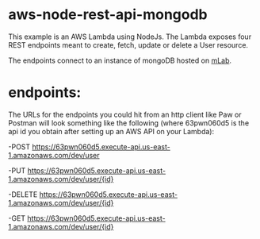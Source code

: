 # aws-node-rest-api-mongodb
This example is an AWS Lambda using NodeJs. The Lambda exposes four
REST endpoints meant to create, fetch, update or delete a User resource.

The endpoints connect to an instance of mongoDB hosted on [mLab](https://mlab.com/).


# endpoints:
The URLs for the endpoints you could hit from an http client like Paw or
Postman will look something like the following (where 63pwn060d5 is the
api id you obtain after setting up an AWS API on your Lambda):

-POST https://63pwn060d5.execute-api.us-east-1.amazonaws.com/dev/user

-PUT https://63pwn060d5.execute-api.us-east-1.amazonaws.com/dev/user/{id}

-DELETE https://63pwn060d5.execute-api.us-east-1.amazonaws.com/dev/user/{id}

-GET https://63pwn060d5.execute-api.us-east-1.amazonaws.com/dev/user/{id}
